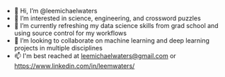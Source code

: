 - 👋 Hi, I’m @leemichaelwaters
- 👀 I’m interested in science, engineering, and crossword puzzles
- 🌱 I’m currently refreshing my data science skills from grad school and using source control for my workflows
- 💞️ I’m looking to collaborate on machine learning and deep learning projects in multiple disciplines
- 📫 I'm best reached at leemichaelwaters@gmail.com or https://www.linkedin.com/in/leemwaters/

<!---
leemichaelwaters/leemichaelwaters is a ✨ special ✨ repository because its `README.md` (this file) appears on your GitHub profile.
You can click the Preview link to take a look at your changes.
--->
